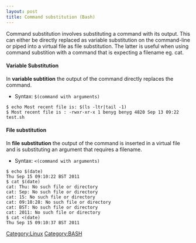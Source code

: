 ```yaml
---
layout: post 
title: Command substitution (Bash)
---
```


Command substitution involves substituting a command with its output.
This can either be directly replaced as variable substitution on the
command-line or piped into a virtual file as file substitution. The
latter is useful when using command substition with a command that is
expecting a filename eg. cat.

#### Variable Substitution

In **variable subtition** the output of the command directly replaces
the command.

-   Syntax: `$(command with arguments)`

<!-- -->

    $ echo Most recent file is: $(ls -ltr|tail -1)
    $ Most recent file is : -rwxr-xr-x 1 benyg benyg 4820 Sep 13 09:22 test.sh

#### File substitution

In **file substitution** the output of the command is inserted in a
virtual file and is substituting an argument that requires a filename.

-   Syntax: `<(command with arguments)`

<!-- -->

    $ echo $(date)
    Thu Sep 15 09:10:22 BST 2011
    $ cat $(date)
    cat: Thu: No such file or directory
    cat: Sep: No such file or directory
    cat: 15: No such file or directory
    cat: 09:10:28: No such file or directory
    cat: BST: No such file or directory
    cat: 2011: No such file or directory
    $ cat <(date)
    Thu Sep 15 09:10:37 BST 2011

[Category:Linux](Category:Linux "wikilink")
[Category:BASH](Category:BASH "wikilink")
